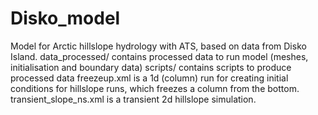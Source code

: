 # Disko_model
Model for Arctic hillslope hydrology with ATS, based on data from Disko Island.
data_processed/ contains processed data to run model (meshes, initialisation and boundary data)
scripts/ contains scripts to produce processed data 
freezeup.xml is a 1d (column) run for creating initial conditions for hillslope runs, which freezes a column from the bottom.
transient_slope_ns.xml  is a transient 2d hillslope simulation.
